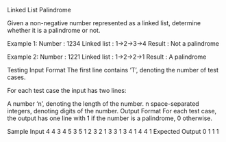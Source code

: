 Linked List Palindrome


Given a non-negative number represented as a linked list, determine whether it is a palindrome or not.

Example 1:
Number : 1234
Linked list : 1→2→3→4
Result : Not a palindrome

Example 2:
Number : 1221
Linked list : 1→2→2→1
Result : A palindrome

Testing
Input Format
The first line contains ‘T’, denoting the number of test cases.

For each test case the input has two lines:

A number ‘n’, denoting the length of the number.
n space-separated integers, denoting digits of the number.
Output Format
For each test case, the output has one line with 1 if the number is a palindrome, 0 otherwise.

Sample Input
4
4
3 4 5 3
5
1 2 3 2 1
3
3 1 3
4
1 4 4 1
Expected Output
0
1
1
1